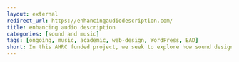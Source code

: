 ```yaml
---
layout: external
redirect_url: https://enhancingaudiodescription.com/
title: enhancing audio description
categories: [sound and music]
tags: [ongoing, music, academic, web-design, WordPress, EAD]
short: In this AHRC funded project, we seek to explore how sound design techniques can be used to rethink accessibility to film and television for visually impaired audiences.
---
```

<!--
 The research included the application of surround sound rendering, interactive media systems and first person narration. My key responsibilities were organising events, engagement with organisations and participants, qualitative and quantitative data analysis, web-design and maintenance, photography, audio-video production and co-authoring journal papers.
 -->